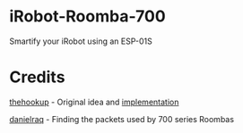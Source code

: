 # iRobot-Roomba-700
Smartify your iRobot using an ESP-01S

# Credits
[thehookup](https://github.com/thehookup) - Original idea and [implementation](https://github.com/thehookup/MQTT-Roomba-ESP01)

[danielraq](https://github.com/danielraq) - Finding the packets used by 700 series Roombas
